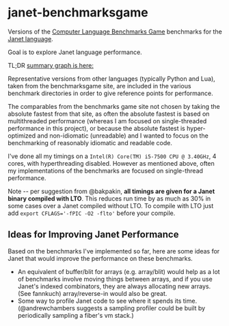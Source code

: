 # janet-benchmarksgame

Versions of the [Computer Language Benchmarks Game](https://benchmarksgame-team.pages.debian.net/benchmarksgame/index.html)
benchmarks for the [Janet language](https://janet-lang.org/).

Goal is to explore Janet language performance.

TL;DR [summary graph is here:](summary.ipynb)

Representative versions from other languages (typically Python and Lua),
taken from the benchmarksgame site, are included in the various benchmark
directories in order to give reference points for performance.  

The comparables from the benchmarks game site not chosen by taking
the absolute fastest from that site, as often the absolute fastest
is based on multithreaded performance (whereas I am focused on single-threaded
performance in this project), or because the absolute fastest is hyper-
optimized and non-idiomatic (unreadable) and I wanted to focus on the
benchmarking of reasonably idiomatic and readable code.

I've done all my timings on a `Intel(R) Core(TM) i5-7500 CPU @ 3.40GHz`, 4
cores, with hyperthreading disabled.  However as mentioned above, often my
implementations of the benchmarks are focused on single-thread performance.

Note -- per suggestion from @bakpakin, **all timings are given for a Janet
binary compiled with LTO**.  This reduces run time by as much as 30% in some
cases over a Janet compiled without LTO.  To compile with LTO just add
`export CFLAGS='-fPIC -O2 -flto'` before your compile.

## Ideas for Improving Janet Performance

Based on the benchmarks I've implemented so far, here are some ideas for
Janet that would improve the performance on these benchmarks.

* An equivalent of buffer/blit for arrays (e.g. array/blit) would help
  as a lot of benchmarks involve moving things between arrays, and if
  you use Janet's indexed combinators, they are always allocating new
  arrays. (See fannkuch)  array/reverse-in would also be great.
* Some way to profile Janet code to see where it spends its time.
  (@andrewchambers suggests a sampling profiler could be built by
  periodically sampling a fiber's vm stack.)

